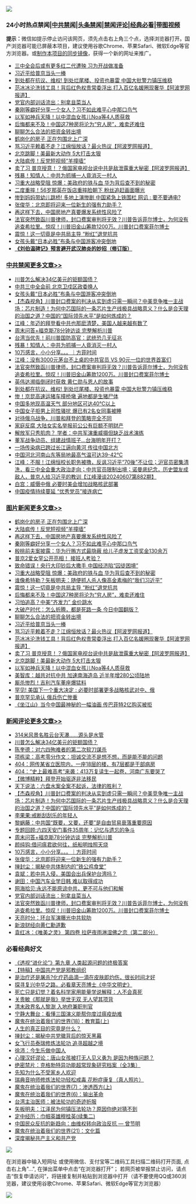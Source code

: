 ![](https://raw.githubusercontent.com/jsvpn/jsproxy/dev/64photo/fqnews-qr.jpg)

<div id="tt">
<h3>24小时热点禁闻|<a href="#%E4%B8%AD%E5%85%B1%E7%A6%81%E9%97%BB%E6%9B%B4%E5%A4%9A%E6%96%87%E7%AB%A0">中共禁闻</a>|<a href="#%E5%9B%BE%E7%89%87%E6%96%B0%E9%97%BB%E6%9B%B4%E5%A4%9A%E6%96%87%E7%AB%A0">头条禁闻</a>|<a href="#%E6%96%B0%E9%97%BB%E8%AF%84%E8%AE%BA%E6%9B%B4%E5%A4%9A%E6%96%87%E7%AB%A0">禁闻评论|<a href="#%E5%BF%85%E7%9C%8B%E7%BB%8F%E5%85%B8%E5%A5%BD%E6%96%87">经典必看</a>|<a href="https://2654106.xyz/3" target="_blank">带图视频</a></h3>
<div><b>提示：</b>微信如提示停止访问该网页，须先点击右上角三个点，选择浏览器打开。国产浏览器可能已屏蔽本项目，建议使用谷歌Chrome、苹果Safari、微软Edge等官方浏览器。或<a href="%E5%88%B6%E4%BD%9Cgit%E7%A6%81%E9%97%BB%E9%95%9C%E5%83%8F.md">制作本项目的同步镜像</a>，获得一个新的网址来推广。</div>
<ul>

<li><a href="/baitai/20240608/2047536.md">三中全会后或有更多红二代遭殃 习为开战做准备</a></li>
<li><a href="/topimagenews/20240609/2047616.md">习近平给普京当头一棒</a></li>
<li><a href="/cbnews/20240608/2047529.md">到处都在抗议、维权! 到处烂尾楼、投资也暴雷 中国大批警力镇压维稳</a></li>
<li><a href="/topimagenews/20240609/2047608.md">范冰冰沦洗钱工具！背后红色权贵常委浮出 打入百亿名媛圈现奢华【阿波罗网报道】</a></li>
<li><a href="/comments/20240609/2047630.md">党官内部训话流出：别拿韭菜当人</a></li>
<li><a href="/topimagenews/20240609/2047721.md">秦刚等癖好分享一个女人？习不如此难平心中那口鸟气</a></li>
<li><a href="/topimagenews/20240609/2047581.md">以军如神兵天降！以中混血女孩儿Noa等4人质获救</a></li>
<li><a href="/topimagenews/20240609/2047660.md">后悔都来不及！中国这7种房将沦为“穷人房”，难卖还难住</a></li>
<li><a href="/topimagenews/20240609/2047633.md">聊聊怎么合法的把资金转出境</a></li>
<li><a href="/topimagenews/20240609/2047724.md">鹤岗化的房子 正在包围北上广深</a></li>
<li><a href="/topimagenews/20240609/2047615.md">骂习近平赖着不走？江绵恒放话？最火热议【阿波罗网报道】</a></li>
<li><a href="/topimagenews/20240609/2047606.md">北京跳脚！美最新大动作 5大打击太狠</a></li>
<li><a href="/topimagenews/20240609/2047723.md">大陆疯传！反党短视频“羊撞墙”</a></li>
<li><a href="/topimagenews/20240609/2047607.md">卖了习 普京授意！？俄国家电视台说中共是敌泄露重大秘密【阿波罗网报道】</a></li>
<li><a href="/cbnews/20240609/2047662.md">残暴！知情人：中共为抓捕一人竟消灭一村人</a></li>
<li><a href="/topimagenews/20240609/2047682.md">习重大战略受阻 惊爆：美政府的铁与血 华为背后查不到的秘密</a></li>
<li><a href="/yule/20240609/2047642.md">二度重摔！56岁那英在饭店重摔脸朝下 粉丝追赶画面曝光</a></li>
<li><a href="/cnnews/20240608/2047533.md">惨到妈妈带幼儿跳桥! 多地上演惨剧 中国紧急上铁围栏 网讥 : 要不要通电?</a></li>
<li><a href="/comments/20240609/2047639.md">张俊华：北京即将迎来一位新生的强有力助手？</a></li>
<li><a href="/topimagenews/20240609/2047722.md">再这样下去，中国房地产真要爆发系统性风险了</a></li>
<li><a href="/comments/20240609/2047622.md">法官突然致函川普律师，封口费案审判将无效？川普告诉菲尔博士，为何没有追查希拉里。惊叹！川普旧金山筹款1200万。川普封口费案菲尔博士</a></li>
<li><a href="/topimagenews/20240609/2047661.md">震惊！这一切竟是中共局主导 “粉红”退党抗共</a></li>
<li><a href="/cbnews/20240609/2047744.md">女孩头戴“日本必胜”布条与中国游客冲突倒地</a></li>
<li><b><a href="/comments/20200207/1272816.md" target="_blank">《刘伯温碑记》预言避开武汉肺炎的妙招（修订版）</a></b></li>
</ul>
</div>

<div class="catlist">
<h3><a href="/cbnews/" target="_blank">中共禁闻</a><span><a href="/cbnews/" target="_blank" rel="nofollow">更多文章>></a></span></h3>
<ul>
<li><a href="/comments/20240609/2047804.md" target="_blank">川普怎么解决34亿美元的钜额国债？</a></li>
<li><a href="/cbnews/20240609/2047780.md" target="_blank">中共三中全会前 北京卫戍区政委换人</a></li>
<li><a href="/cbnews/20240609/2047744.md" target="_blank">女孩头戴“日本必胜”布条与中国游客冲突倒地</a></li>
<li><a href="/comments/20240609/2047693.md" target="_blank">【杰森视角】川普封口费案的判决从实到虚只需一瞬间？中美竞争唯一主战场：芯片制造！为何中芯国际的一条芯片生产线极具战略意义？什么是合天理的治国之道？中国的“国际领先水平”是如何炼成的？</a></li>
<li><a href="/cbnews/20240609/2047680.md" target="_blank">江峰：年迈的拜登看中共也那麽清楚，美国人越来越有数了</a></li>
<li><a href="/comments/20240609/2047676.md" target="_blank">周末问答+福克斯78分钟访谈 完整解析川普</a></li>
<li><a href="/cbnews/20240609/2047663.md" target="_blank">台湾当优先！前川普国防高官：武统恐几无征兆</a></li>
<li><a href="/cbnews/20240609/2047662.md" target="_blank">残暴！知情人：中共为抓捕一人竟消灭一村人</a></li>
<li><a href="/comments/20240609/2047656.md" target="_blank">10万感言，小小分享。。。｜方菲时间</a></li>
<li><a href="/cbnews/20240609/2047629.md" target="_blank">江峰：没有3000元茅台不上桌的中共官员 VS 90元一位的世界首富们</a></li>
<li><a href="/comments/20240609/2047622.md" target="_blank">法官突然致函川普律师，封口费案审判将无效？川普告诉菲尔博士，为何没有追查希拉里。惊叹！川普旧金山筹款1200万。川普封口费案菲尔博士</a></li>
<li><a href="/cbnews/20240609/2047594.md" target="_blank">英伟达濒临倒闭时获救 黄仁勋与恩人的故事</a></li>
<li><a href="/cbnews/20240608/2047529.md" target="_blank">到处都在抗议、维权! 到处烂尾楼、投资也暴雷 中国大批警力镇压维稳</a></li>
<li><a href="/cbnews/20240608/2047509.md" target="_blank">惨！京昆高速运猪车撞桥墩 遍地都是生猪尸体</a></li>
<li><a href="/cbnews/20240608/2047508.md" target="_blank">中国多地现高温天气 部分地区可达40℃以上</a></li>
<li><a href="/cbnews/20240608/2047507.md" target="_blank">中国女子拒男上司性骚扰 爆已有2名女同事被睡</a></li>
<li><a href="/comments/20240608/2047486.md" target="_blank">对待俄乌战争，川普和拜登的策略完全不同</a></li>
<li><a href="/cbnews/20240608/2047448.md" target="_blank">家庭反腐 大陆女实名举报前公公有巨额不明财产</a></li>
<li><a href="/cbnews/20240608/2047430.md" target="_blank">解放军只秀肌肉？ 学者：中共军演重威摄但缺乏战术演练</a></li>
<li><a href="/cbnews/20240608/2047414.md" target="_blank">董军战争动员、组建战情班子…台海明年开打？</a></li>
<li><a href="/cbnews/20240608/2047413.md" target="_blank">一场传染病已跨过长江逼向黄河 传往中国北方</a></li>
<li><a href="/cbnews/20240608/2047405.md" target="_blank">中国河北河南山东等局地最高气温可达39-42℃</a></li>
<li><a href="/cbnews/20240608/2047403.md" target="_blank">江峰：不服！江绵恒校长职务被撸，反讽习近平“70後”不让位；沪官员密集清洗，看三中全会重大政治走向；中共官员限制出境；诺曼底纪念，历史盟友成敌人，普京人给习近平的教训【江峰漫谈20240607第882期】</a></li>
<li><a href="/cbnews/20240608/2047381.md" target="_blank">白宫：威慑中俄 必要时美会增加战略核武部署</a></li>
<li><a href="/cbnews/20240608/2047380.md" target="_blank">中国疫情持续蔓延 “优秀党员”接连病亡</a></li>

</ul>
</div>
<div class="catlist">
<h3><a href="/topimagenews/" target="_blank">图片新闻</a><span><a href="/topimagenews/" target="_blank" rel="nofollow">更多文章>></a></span></h3>
<ul>
<li><a href="/topimagenews/20240609/2047724.md" target="_blank">鹤岗化的房子 正在包围北上广深</a></li>
<li><a href="/topimagenews/20240609/2047723.md" target="_blank">大陆疯传！反党短视频“羊撞墙”</a></li>
<li><a href="/topimagenews/20240609/2047722.md" target="_blank">再这样下去，中国房地产真要爆发系统性风险了</a></li>
<li><a href="/topimagenews/20240609/2047721.md" target="_blank">秦刚等癖好分享一个女人？习不如此难平心中那口鸟气</a></li>
<li><a href="/topimagenews/20240609/2047710.md" target="_blank">殷桃前夫案披露：华为行贿方式最隐蔽 给儿子虚发工资奖金130余万</a></li>
<li><a href="/topimagenews/20240609/2047709.md" target="_blank">普京2爱女罕公开亮相！ 接班人考验？</a></li>
<li><a href="/topimagenews/20240609/2047695.md" target="_blank">致命错误！央行大印钞后大撒手 中国经济陷“囚徒困境”</a></li>
<li><a href="/topimagenews/20240609/2047682.md" target="_blank">习重大战略受阻 惊爆：美政府的铁与血 华为背后查不到的秘密</a></li>
<li><a href="/topimagenews/20240609/2047681.md" target="_blank">谁像希特勒？矢板明夫：随便抓人杀人像高金素梅的“我们习近平”</a></li>
<li><a href="/topimagenews/20240609/2047661.md" target="_blank">震惊！这一切竟是中共局主导 “粉红”退党抗共</a></li>
<li><a href="/topimagenews/20240609/2047660.md" target="_blank">后悔都来不及！中国这7种房将沦为“穷人房”，难卖还难住</a></li>
<li><a href="/topimagenews/20240609/2047659.md" target="_blank">习怕追高？中美“齐发力” 金价跳水</a></li>
<li><a href="/topimagenews/20240609/2047658.md" target="_blank">大破产时代：怎么折腾，都是死路一条 今日中国翻版？</a></li>
<li><a href="/topimagenews/20240609/2047633.md" target="_blank">聊聊怎么合法的把资金转出境</a></li>
<li><a href="/topimagenews/20240609/2047616.md" target="_blank">习近平给普京当头一棒</a></li>
<li><a href="/topimagenews/20240609/2047615.md" target="_blank">骂习近平赖着不走？江绵恒放话？最火热议【阿波罗网报道】</a></li>
<li><a href="/topimagenews/20240609/2047608.md" target="_blank">范冰冰沦洗钱工具！背后红色权贵常委浮出 打入百亿名媛圈现奢华【阿波罗网报道】</a></li>
<li><a href="/topimagenews/20240609/2047607.md" target="_blank">卖了习 普京授意！？俄国家电视台说中共是敌泄露重大秘密【阿波罗网报道】</a></li>
<li><a href="/topimagenews/20240609/2047606.md" target="_blank">北京跳脚！美最新大动作 5大打击太狠</a></li>
<li><a href="/topimagenews/20240609/2047581.md" target="_blank">以军如神兵天降！以中混血女孩儿Noa等4人质获救</a></li>
<li><a href="/topimagenews/20240609/2047576.md" target="_blank">美智库：越共对抗中共 加速南海造岛 近半年增280公顷陆地</a></li>
<li><a href="/topimagenews/20240608/2047447.md" target="_blank">厮杀惨烈！吉利汽车董座爆猛料</a></li>
<li><a href="/topimagenews/20240608/2047438.md" target="_blank">罕见! 美国下一个重大决定 : 必要时部署更多战略核武对中、俄</a></li>
<li><a href="/topimagenews/20240608/2047404.md" target="_blank">普京罕见承认 俄兵伤亡惨重</a></li>
<li><a href="/topimagenews/20240608/2047334.md" target="_blank">《坐江山》当今中国最神秘的一幅油画 传巴菲特2亿购买被拒</a></li>

</ul>
</div>
<div class="catlist">
<h3><a href="/comments/" target="_blank">新闻评论</a><span><a href="/comments/" target="_blank" rel="nofollow">更多文章>></a></span></h3>
<ul>
<li><a href="/comments/20240609/2047826.md" target="_blank">314米风景名胜云台天瀑……源头是水管</a></li>
<li><a href="/comments/20240609/2047804.md" target="_blank">川普怎么解决34亿美元的钜额国债？</a></li>
<li><a href="/comments/20240609/2047714.md" target="_blank">陈奎德：对六四殉难者的第二次软刀谋杀</a></li>
<li><a href="/comments/20240609/2047713.md" target="_blank">项栋梁：高考零分作文：坦诚交流不是想不想，而是能不能的问题</a></li>
<li><a href="/comments/20240609/2047701.md" target="_blank">404：网传某省立医院内，一座18层的楼，有7层都是干部病房</a></li>
<li><a href="/comments/20240609/2047700.md" target="_blank">404：“史上最难高考”来袭：413万复读生一起卷，河南广东要哭了</a></li>
<li><a href="/comments/20240609/2047699.md" target="_blank">【微博精粹】拜登开始驱逐非法移民</a></li>
<li><a href="/comments/20240609/2047698.md" target="_blank">天下说法：六盘水案全案不起诉，法律的胜利？</a></li>
<li><a href="/comments/20240609/2047693.md" target="_blank">【杰森视角】川普封口费案的判决从实到虚只需一瞬间？中美竞争唯一主战场：芯片制造！为何中芯国际的一条芯片生产线极具战略意义？什么是合天理的治国之道？中国的“国际领先水平”是如何炼成的？</a></li>
<li><a href="/comments/20240609/2047688.md" target="_blank">李果果:戒断刮刮乐的年轻人</a></li>
<li><a href="/comments/20240609/2047687.md" target="_blank">黎蜗藤：中共国“既要，又要，还要”是自由贸易衰落重要原因</a></li>
<li><a href="/comments/20240609/2047686.md" target="_blank">专题回顾:六四天安门事件35周年：记忆与遗忘的争斗</a></li>
<li><a href="/comments/20240609/2047676.md" target="_blank">周末问答+福克斯78分钟访谈 完整解析川普</a></li>
<li><a href="/comments/20240609/2047667.md" target="_blank">颜纯钩:借问瘟君欲何往，纸船明烛照天烧</a></li>
<li><a href="/comments/20240609/2047656.md" target="_blank">10万感言，小小分享。。。｜方菲时间</a></li>
<li><a href="/comments/20240609/2047639.md" target="_blank">张俊华：北京即将迎来一位新生的强有力助手？</a></li>
<li><a href="/comments/20240609/2047638.md" target="_blank">掸封尘：揭秘中共体制内的“铁公鸡食堂”</a></li>
<li><a href="/comments/20240609/2047637.md" target="_blank">袁斌：若中共入侵，美国会出兵保护台湾吗？</a></li>
<li><a href="/comments/20240609/2047636.md" target="_blank">谢田：中国汽车业学日韩 难以取得成功</a></li>
<li><a href="/comments/20240609/2047635.md" target="_blank">网海拾贝:永远不能原谅中共，更不可与他们和解</a></li>
<li><a href="/comments/20240609/2047630.md" target="_blank">党官内部训话流出：别拿韭菜当人</a></li>
<li><a href="/comments/20240609/2047622.md" target="_blank">法官突然致函川普律师，封口费案审判将无效？川普告诉菲尔博士，为何没有追查希拉里。惊叹！川普旧金山筹款1200万。川普封口费案菲尔博士</a></li>
<li><a href="/comments/20240608/2047548.md" target="_blank">天亮时分：环台军演曝光中共软肋</a></li>
<li><a href="/comments/20240608/2047525.md" target="_blank">新浪财经向黄仁勳道歉</a></li>
<li><a href="/comments/20240608/2047501.md" target="_blank">袁红冰：《唯美之灵》 第四卷 拉萨夜雨淋湿佛之恋（第二部分）</a></li>

</ul>
</div>

<div class="catlist">
<h3>必看经典好文</h3>
<ul>
<li><a href="/ssgc/20240508/2034288.md" target="_blank">《透视“进化论”》第九章 人类起源问题的终极答案</a></li>
<li><a href="/comments/20190701/1151501.md" target="_blank">【特稿】中国共产党是邪教组织</a></li>
<li><a href="/comments/20240412/2024185.md" target="_blank">是治疗还是屠杀?化疗药品滴一滴在皮肤即灼伤，很长时间才好</a></li>
<li><a href="/comments/20220808/1768773.md" target="_blank">探寻复兴中华之路，必看章天亮博士《中华文明史》</a></li>
<li><a href="/comments/20200704/1355375.md" target="_blank">死亡只是幻觉？着名科学家用能量学说解释：人不会真死</a></li>
<li><a href="/topimagenews/20170331/738673.md" target="_blank">关贵敏《那就是我》举世无双 无人望其项背</a></li>
<li><a href="/ccpdope/20220508/1730036.md" target="_blank">清末政界名人黎澍 入地府兼职判官</a></li>
<li><a href="/comments/20200527/1273654.md" target="_blank">宁静大舞台：看懂三国演义能帮你度过瘟疫劫难</a></li>
<li><a href="/topimagenews/20180701/965109.md" target="_blank">魔鬼在统治着我们的世界(18)：教育篇(上)</a></li>
<li><a href="/comments/20220717/1759493.md" target="_blank">人生的真正目的究竟是什么？</a></li>
<li><a href="/topimagenews/20170218/694213.md" target="_blank">掸封尘：揭秘中共党徽背后的惊天黑幕</a></li>
<li><a href="/topimagenews/20210720/1544658.md" target="_blank">女飞行员泰瑞修炼法轮功 追寻超越之境</a></li>
<li><a href="/renquan/minyun/20200819/1391988.md" target="_blank">徐沛：今生乐做中国人</a></li>
<li><a href="/comments/20220614/1745276.md" target="_blank">心理汉奸谬论：唐山女孩被打无人见义勇为 是因为种族问题？</a></li>
<li><a href="/comments/20200705/783265.md" target="_blank">绝密禁片：克格勃特异功能超常现象研究档案（全3集）</a></li>
<li><a href="/comments/20200620/1346848.md" target="_blank">先知为什么不受家乡人欢迎</a></li>
<li><a href="/comments/20210907/1620306.md" target="_blank">瑞典音响师修炼法轮功轻松戒毒 花粉症康复（真人照片）</a></li>
<li><a href="/topimagenews/20180527/948369.md" target="_blank">魔鬼在统治着我们的世界(7)：渗透西方(上)</a></li>
<li><a href="/topimagenews/20180524/947358.md" target="_blank">魔鬼在统治着我们的世界(6)：输出革命</a></li>
<li><a href="/comments/20200801/1373219.md" target="_blank">台湾主治医师：被法轮功的奇迹折服</a></li>
<li><a href="/comments/20220531/1739728.md" target="_blank">矢板明夫：江泽民为何镇压法轮功？原因你绝对猜不到</a></li>
<li><a href="/tculture/20161102/608445.md" target="_blank">定中经历：巾帼英雄穆桂英(续集二)</a></li>
<li><a href="/comments/20220713/1757701.md" target="_blank">中国民众反抗的新趋向：由维权转向政治反抗 — 曾节明</a></li>
<li><a href="/comments/20180802/980476.md" target="_blank">魔鬼在统治着我们的世界(21)：文化篇</a></li>
<li><a href="/cbnews/20210731/1597512.md" target="_blank">深度揭秘共产主义和共产党</a></li>

</ul>
</div>

![](https://raw.githubusercontent.com/jsvpn/jsproxy/dev/64photo/fqnews-qr.jpg)

在浏览器中输入短网址 或使用微信、支付宝等二维码工具扫描二维码打开页面, 点击右上角"...", 在弹出菜单中点击“在浏览器打开”； 若网页被举报禁止访问，请点击“恢复申请访问”，将链接复制并粘贴到浏览器中打开（请不要使用QQ或360浏览器，建议使用谷歌Chrome、苹果Safari、微软Edge等官方浏览器）

![](https://raw.githubusercontent.com/jsvpn/jsproxy/dev/64photo/wx.jpg)